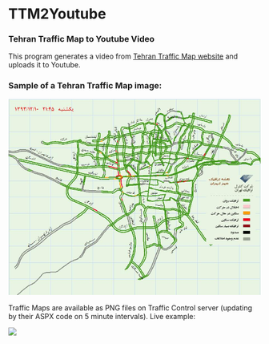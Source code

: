 TTM2Youtube
===========
### Tehran Traffic Map to Youtube Video

This program generates a video from [Tehran Traffic Map website](http://31.24.237.150/TTCCTrafficWebSite/PublicUsers/GraphicalTrafficMap/Default.aspx) and uploads it to Youtube.

### Sample of a Tehran Traffic Map image:

![](SampleMap.png)

Traffic Maps are available as PNG files on Traffic Control server (updating by their ASPX code on 5 minute intervals). Live example:

![](http://31.24.237.150/TTCCTrafficWebSite/UploadedFiles/WebTrafficImages/Web0.png)
